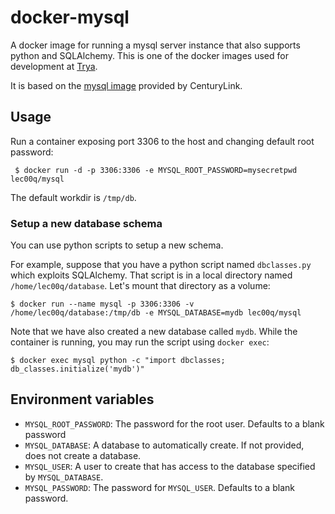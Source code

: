 docker-mysql
============

A docker image for running a mysql server instance that also supports python and SQLAlchemy.
This is one of the docker images used for development at [Trya](http://www.trya.it).

It is based on the [mysql image](https://registry.hub.docker.com/u/centurylink/mysql/) provided by CenturyLink.

Usage
-----

Run a container exposing port 3306 to the host and changing default root password:

     $ docker run -d -p 3306:3306 -e MYSQL_ROOT_PASSWORD=mysecretpwd lec00q/mysql

The default workdir is `/tmp/db`.

### Setup a new database schema

You can use python scripts to setup a new schema.

For example, suppose that you have a python script named `dbclasses.py` which exploits SQLAlchemy. That script is in a local directory named `/home/lec00q/database`. Let's mount that directory as a volume:

    $ docker run --name mysql -p 3306:3306 -v /home/lec00q/database:/tmp/db -e MYSQL_DATABASE=mydb lec00q/mysql

Note that we have also created a new database called `mydb`.
While the container is running, you may run the script using `docker exec`:

    $ docker exec mysql python -c "import dbclasses; db_classes.initialize('mydb')"


Environment variables
---------------------

 - `MYSQL_ROOT_PASSWORD`: The password for the root user. Defaults to a blank password
 - `MYSQL_DATABASE`: A database to automatically create. If not provided, does not create a database.
 - `MYSQL_USER`: A user to create that has access to the database specified by `MYSQL_DATABASE`.
 - `MYSQL_PASSWORD`: The password for `MYSQL_USER`. Defaults to a blank password.
